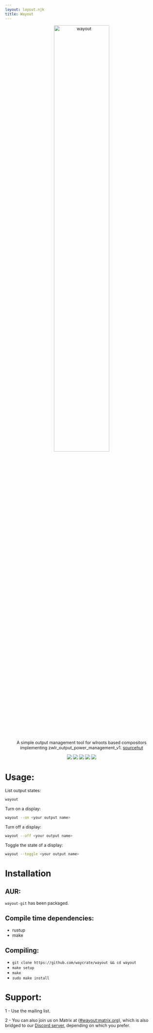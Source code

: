 ```yaml
---
layout: layout.njk
title: Wayout
---
```

<p align=center>
  <img src="{{ '/assets/img/wayout.png' | url }}" alt=wayout width=60%>
  <p align=center>A simple output management tool for wlroots based compositors
  implementing zwlr_output_power_management_v1. <a href="https://git.sr.ht/~shinyzenith/wayout">sourcehut</a></p>
  
  <p align="center">
  <img src="https://img.shields.io/github/license/waycrate/wayout?style=flat-square&logo=appveyor">
  <img src="https://img.shields.io/badge/cargo-v1.0.0-green?style=flat-square&logo=appveyor">
  <img src="https://img.shields.io/github/issues/waycrate/wayout?style=flat-square&logo=appveyor">
  <img src="https://img.shields.io/github/forks/waycrate/wayout?style=flat-square&logo=appveyor">
  <img src="https://img.shields.io/github/stars/waycrate/wayout?style=flat-square&logo=appveyor">
  </p>
</p>

# Usage:
List output states:
```bash
wayout
```

Turn on a display:
```bash
wayout --on <your output name>
```

Turn off a display:
```bash
wayout --off <your output name>
```

Toggle the state of a display:
```bash
wayout --toggle <your output name>
```
# Installation

## AUR:
`wayout-git` has been packaged.

## Compile time dependencies:
-   rustup
-   make

## Compiling:
-   `git clone https://github.com/waycrate/wayout && cd wayout`
-   `make setup`
-   `make`
-   `sudo make install`

# Support:

1 - Use the mailing list.

2 - You can also join us on Matrix at ([#wayout:matrix.org](https://matrix.to/#/#wayout:matrix.org)), which is also bridged to our [Discord server](https://discord.gg/KKZRDYrRYW), depending on which you prefer.

